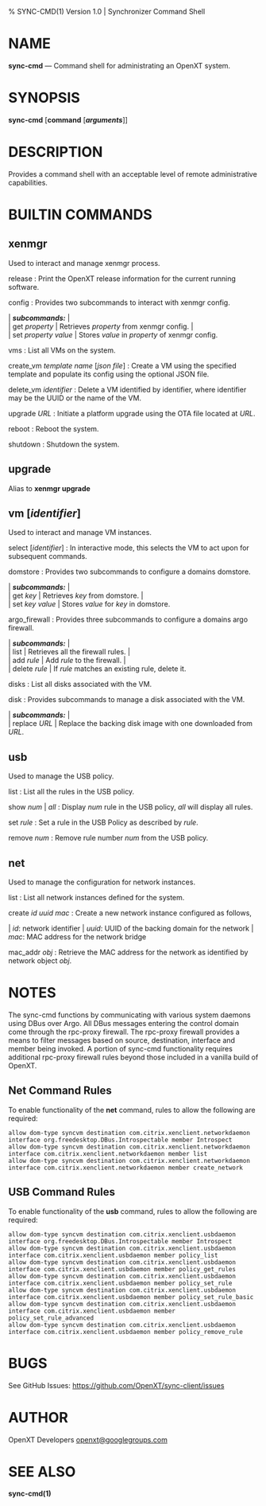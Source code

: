 % SYNC-CMD(1) Version 1.0 | Synchronizer Command Shell

NAME
====

**sync-cmd** — Command shell for administrating an OpenXT system.

SYNOPSIS
========

**sync-cmd** \[**command** [***arguments***]]

DESCRIPTION
===========

Provides a command shell with an acceptable level of remote administrative
capabilities.

BUILTIN COMMANDS
=================

xenmgr
------

Used to interact and manage xenmgr process.

release
: Print the OpenXT release information for the current running software.

config
: Provides two subcommands to interact with xenmgr config.

|        ***subcommands:***
|        
|        get _property_
|            Retrieves _property_ from xenmgr config.
|        
|        set _property_ _value_
|            Stores _value_ in _property_ of xenmgr config.

vms
: List all VMs on the system.

create_vm _template name_ [_json file_]
: Create a VM using the specified template and populate its config using the
optional JSON file.

delete_vm _identifier_
: Delete a VM identified by identifier, where identifier may be the UUID or
the name of the VM.

upgrade _URL_
: Initiate a platform upgrade using the OTA file located at _URL_.

reboot
: Reboot the system.

shutdown
: Shutdown the system.

upgrade
-------

Alias to **xenmgr upgrade**

vm [_identifier_]
--

Used to interact and manage VM instances.

select [_identifier_]
: In interactive mode, this selects the VM to act upon for subsequent commands.

domstore
: Provides two subcommands to configure a domains domstore.

|        ***subcommands:***
|        
|        get _key_
|            Retrieves _key_ from domstore.
|        
|        set _key_ _value_
|            Stores _value_ for _key_ in domstore.

argo_firewall
: Provides three subcommands to configure a domains argo firewall.

|        ***subcommands:***
|        
|        list
|            Retrieves all the firewall rules.
|        
|        add _rule_
|            Add _rule_ to the firewall.
|        
|        delete _rule_
|            If _rule_ matches an existing rule, delete it.

disks
: List all disks associated with the VM.

disk
: Provides subcommands to manage a disk associated with the VM.

|        ***subcommands:***
|        
|        replace _URL_
|            Replace the backing disk image with one downloaded from _URL_.

usb
---

Used to manage the USB policy.

list
: List all the rules in the USB policy.

show _num_ | _all_
: Display _num_ rule in the USB policy, _all_ will display all rules.

set _rule_
: Set a rule in the USB Policy as described by _rule_.

remove _num_
: Remove rule number _num_ from the USB policy.

net
---

Used to manage the configuration for network instances.

list
: List all network instances defined for the system.

create _id_ _uuid_ _mac_
: Create a new network instance configured as follows,

|        _id_: network identifier
|        _uuid_: UUID of the backing domain for the network
|        _mac_: MAC address for the network bridge

mac_addr _obj_
: Retrieve the MAC address for the network as identified by network object _obj_.

NOTES
=====

The sync-cmd functions by communicating with various system daemons using DBus over Argo. All DBus messages entering
the control domain come through the rpc-proxy firewall. The rpc-proxy firewall provides a means to filter messages
based on source, destination, interface and member being invoked. A portion of sync-cmd functionality requires additional
rpc-proxy firewall rules beyond those included in a vanilla build of OpenXT.

Net Command Rules
-----------------

To enable functionality of the **net** command, rules to allow the following are required:

```
allow dom-type syncvm destination com.citrix.xenclient.networkdaemon interface org.freedesktop.DBus.Introspectable member Introspect
allow dom-type syncvm destination com.citrix.xenclient.networkdaemon interface com.citrix.xenclient.networkdaemon member list
allow dom-type syncvm destination com.citrix.xenclient.networkdaemon interface com.citrix.xenclient.networkdaemon member create_network
```

USB Command Rules
-----------------

To enable functionality of the **usb** command, rules to allow the following are required:

```
allow dom-type syncvm destination com.citrix.xenclient.usbdaemon interface org.freedesktop.DBus.Introspectable member Introspect
allow dom-type syncvm destination com.citrix.xenclient.usbdaemon interface com.citrix.xenclient.usbdaemon member policy_list
allow dom-type syncvm destination com.citrix.xenclient.usbdaemon interface com.citrix.xenclient.usbdaemon member policy_get_rules
allow dom-type syncvm destination com.citrix.xenclient.usbdaemon interface com.citrix.xenclient.usbdaemon member policy_set_rule
allow dom-type syncvm destination com.citrix.xenclient.usbdaemon interface com.citrix.xenclient.usbdaemon member policy_set_rule_basic
allow dom-type syncvm destination com.citrix.xenclient.usbdaemon interface com.citrix.xenclient.usbdaemon member policy_set_rule_advanced
allow dom-type syncvm destination com.citrix.xenclient.usbdaemon interface com.citrix.xenclient.usbdaemon member policy_remove_rule
```

BUGS
====

See GitHub Issues: <https://github.com/OpenXT/sync-client/issues>

AUTHOR
======

OpenXT Developers <openxt@googlegroups.com>

SEE ALSO
========

**sync-cmd(1)**
